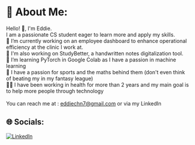 # 💫 About Me:
Hello! 👋, I'm Eddie. <br>I am a passionate CS student eager to learn more and apply my skills.<br>🏥 I’m currently working on an employee dashboard to enhance operational efficiency at the clinic I work at.<br>📝 I'm also working on StudyBetter, a handwritten notes digitalization tool.<br>🌱 I’m learning PyTorch in Google Colab as I have a passion in machine learning<br>🏀 I have a passion for sports and the maths behind them (don't even think of beating my in my fantasy league)<br>🧑‍⚕️ I have been working in health for more than 2 years and my main goal is to help more people through technology<br><br>You can reach me at : eddiechn7@gmail.com or via my LinkedIn 
## 🌐 Socials:
[![LinkedIn](https://img.shields.io/badge/LinkedIn-%230077B5.svg?logo=linkedin&logoColor=white)](https://linkedin.com/in/eddiechn) 

